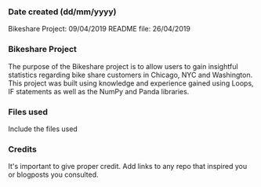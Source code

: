 ### Date created (dd/mm/yyyy)
Bikeshare Project: 09/04/2019
README file: 26/04/2019

### Bikeshare Project
The purpose of the Bikeshare project is to allow users to gain insightful statistics regarding bike share customers in Chicago, NYC and Washington.
This project was built using knowledge and experience gained using Loops, IF statements as well as the NumPy and Panda libraries.

### Files used
Include the files used

### Credits
It's important to give proper credit. Add links to any repo that inspired you or blogposts you consulted.
